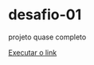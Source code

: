 # desafio-01
 projeto quase completo
 
<a href="https://leoprostyle.github.io/desafio-01/index.html">Executar o link</a>